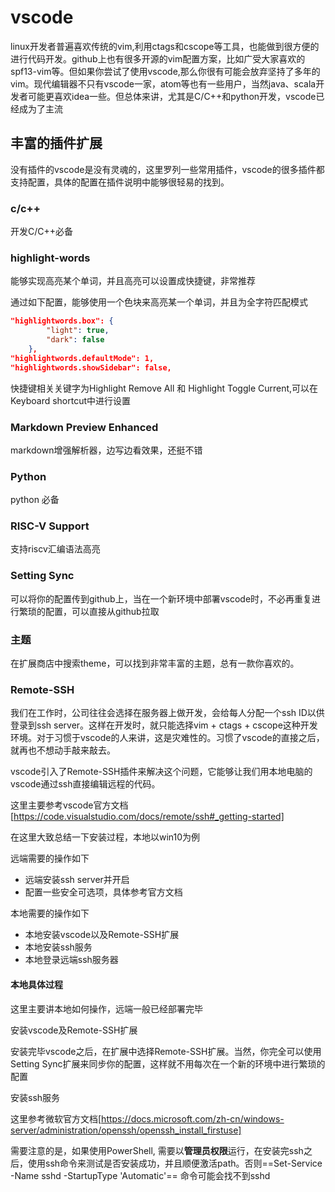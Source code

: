 # vscode

linux开发者普遍喜欢传统的vim,利用ctags和cscope等工具，也能做到很方便的进行代码开发。github上也有很多开源的vim配置方案，比如广受大家喜欢的spf13-vim等。但如果你尝试了使用vscode,那么你很有可能会放弃坚持了多年的vim。现代编辑器不只有vscode一家，atom等也有一些用户，当然java、scala开发者可能更喜欢idea一些。但总体来讲，尤其是C/C++和python开发，vscode已经成为了主流

## 丰富的插件扩展

没有插件的vscode是没有灵魂的，这里罗列一些常用插件，vscode的很多插件都支持配置，具体的配置在插件说明中能够很轻易的找到。

### c/c++

开发C/C++必备

### highlight-words

能够实现高亮某个单词，并且高亮可以设置成快捷键，非常推荐

通过如下配置，能够使用一个色块来高亮某一个单词，并且为全字符匹配模式

```json
"highlightwords.box": {
        "light": true,
        "dark": false
    },
"highlightwords.defaultMode": 1,
"highlightwords.showSidebar": false,
```

快捷键相关关键字为Highlight Remove All 和 Highlight Toggle Current,可以在Keyboard shortcut中进行设置

### Markdown Preview Enhanced

markdown增强解析器，边写边看效果，还挺不错

### Python

python 必备

### RISC-V Support

支持riscv汇编语法高亮

### Setting Sync

可以将你的配置传到github上，当在一个新环境中部署vscode时，不必再重复进行繁琐的配置，可以直接从github拉取

### 主题

在扩展商店中搜索theme，可以找到非常丰富的主题，总有一款你喜欢的。

### Remote-SSH

我们在工作时，公司往往会选择在服务器上做开发，会给每人分配一个ssh ID以供登录到ssh server。这样在开发时，就只能选择vim + ctags + cscope这种开发环境。对于习惯于vscode的人来讲，这是灾难性的。习惯了vscode的直接之后，就再也不想动手敲来敲去。

vscode引入了Remote-SSH插件来解决这个问题，它能够让我们用本地电脑的vscode通过ssh直接编辑远程的代码。

这里主要参考vscode官方文档[https://code.visualstudio.com/docs/remote/ssh#_getting-started]

在这里大致总结一下安装过程，本地以win10为例

远端需要的操作如下

- 远端安装ssh server并开启
- 配置一些安全可选项，具体参考官方文档

本地需要的操作如下

- 本地安装vscode以及Remote-SSH扩展
- 本地安装ssh服务
- 本地登录远端ssh服务器

#### 本地具体过程

这里主要讲本地如何操作，远端一般已经部署完毕

安装vscode及Remote-SSH扩展

安装完毕vscode之后，在扩展中选择Remote-SSH扩展。当然，你完全可以使用Setting Sync扩展来同步你的配置，这样就不用每次在一个新的环境中进行繁琐的配置

安装ssh服务

这里参考微软官方文档[https://docs.microsoft.com/zh-cn/windows-server/administration/openssh/openssh_install_firstuse]

需要注意的是，如果使用PowerShell, 需要以**管理员权限**运行，在安装完ssh之后，使用ssh命令来测试是否安装成功，并且顺便激活path。否则==Set-Service -Name sshd -StartupType 'Automatic'== 命令可能会找不到sshd
